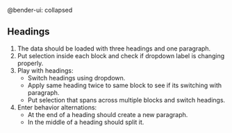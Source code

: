 @bender-ui: collapsed

## Headings

1. The data should be loaded with three headings and one paragraph.
2. Put selection inside each block and check if dropdown label is changing properly.
3. Play with headings:
	* Switch headings using dropdown.
	* Apply same heading twice to same block to see if its switching with paragraph.
	* Put selection that spans across multiple blocks and switch headings.
4. Enter behavior alternations:
	* At the end of a heading should create a new paragraph.
	* In the middle of a heading should split it.
